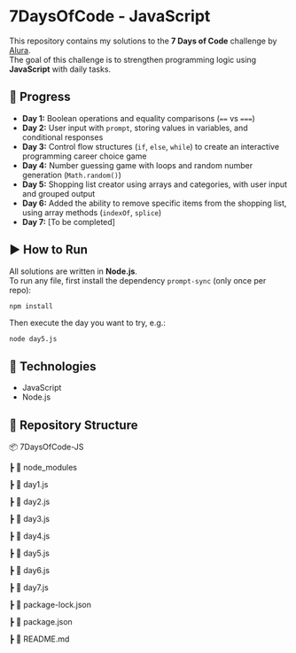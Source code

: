 # 7DaysOfCode - JavaScript

This repository contains my solutions to the **7 Days of Code** challenge by [Alura](https://7daysofcode.io/).  
The goal of this challenge is to strengthen programming logic using **JavaScript** with daily tasks.  

## 📅 Progress

- **Day 1:** Boolean operations and equality comparisons (`==` vs `===`)
- **Day 2:** User input with `prompt`, storing values in variables, and conditional responses
- **Day 3:** Control flow structures (`if`, `else`, `while`) to create an interactive programming career choice game
- **Day 4:** Number guessing game with loops and random number generation (`Math.random()`)
- **Day 5:** Shopping list creator using arrays and categories, with user input and grouped output
- **Day 6:** Added the ability to remove specific items from the shopping list, using array methods (`indexOf`, `splice`)
- **Day 7:** [To be completed]

## ▶️ How to Run

All solutions are written in **Node.js**.  
To run any file, first install the dependency `prompt-sync` (only once per repo):

```bash
npm install
```

Then execute the day you want to try, e.g.:

```
node day5.js
```

## 🚀 Technologies
- JavaScript
- Node.js

## 📂 Repository Structure

📦 7DaysOfCode-JS

┣ 📁 node_modules

┣ 📜 day1.js

┣ 📜 day2.js

┣ 📜 day3.js

┣ 📜 day4.js

┣ 📜 day5.js

┣ 📜 day6.js

┣ 📜 day7.js

┣ 📜 package-lock.json

┣ 📜 package.json

┣ 📜 README.md